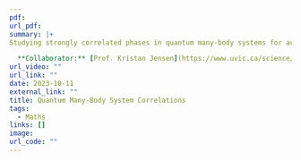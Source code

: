 ```yaml
---
pdf: 
url_pdf: 
summary: |+ 
Studying strongly correlated phases in quantum many-body systems for accessing lower temperature regimes in quantum measurements. We make use of the holographic framework of AdS/CFT to understand and perform quantum tasks more efficiently through quantum algorithms with a path integral formulation.

  **Collaborator:** [Prof. Kristan Jensen](https://www.uvic.ca/science/physics/vispa/people/faculty/jensen--kristan.php)
url_video: ""
url_link: ""
date: 2023-10-11
external_link: ""
title: Quantum Many-Body System Correlations
tags:
  - Maths
links: []
image: 
url_code: ""
---
```

